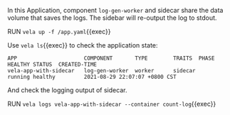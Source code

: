 In this Application, component `log-gen-worker` and sidecar share the data volume that saves the logs.
The sidebar will re-output the log to stdout.

RUN `vela up -f /app.yaml`{{exec}}

Use `vela ls`{{exec}} to check the application state:

```shell
APP                 	COMPONENT     	TYPE       	TRAITS 	PHASE  	HEALTHY	STATUS	CREATED-TIME                 
vela-app-with-sidecar	log-gen-worker	worker     	sidecar           	running	healthy	      	2021-08-29 22:07:07 +0800 CST
```

And check the logging output of sidecar.

RUN `vela logs vela-app-with-sidecar --container count-log`{{exec}}
